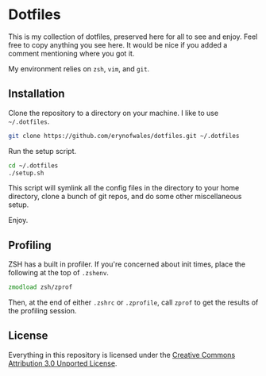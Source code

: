 Dotfiles
========

This is my collection of dotfiles, preserved here for all to see and enjoy. Feel
free to copy anything you see here. It would be nice if you added a comment
mentioning where you got it.

My environment relies on `zsh`, `vim`, and `git`.

## Installation

Clone the repository to a directory on your machine. I like to use
`~/.dotfiles`.

```sh
git clone https://github.com/erynofwales/dotfiles.git ~/.dotfiles
```

Run the setup script.

```sh
cd ~/.dotfiles
./setup.sh
```

This script will symlink all the config files in the directory to your home
directory, clone a bunch of git repos, and do some other miscellaneous setup.

Enjoy.

## Profiling

ZSH has a built in profiler. If you're concerned about init times, place the
following at the top of `.zshenv`.

```zsh
zmodload zsh/zprof
```

Then, at the end of either `.zshrc` or `.zprofile`, call `zprof` to get the
results of the profiling session.

## License

Everything in this repository is licensed under the [Creative Commons
Attribution 3.0 Unported License][ccaul].

[ccaul]: http://creativecommons.org/licenses/by/3.0/
